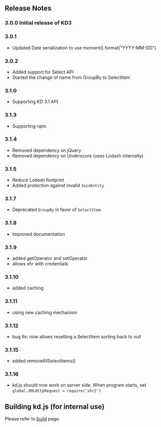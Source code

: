 ## Release Notes
### 3.0.0 Initial release of KD3
### 3.0.1
* Updated Date serialization to use moment().format("YYYY-MM-DD")
### 3.0.2
* Added support for Select API
* Started the change of name from GroupBy to SelectItem
### 3.1.0
* Supporting KD 3.1 API
### 3.1.3
* Supporting npm
### 3.1.4
* Removed dependency on jQuery
* Removed dependency on Underscore (uses Lodash internally)
### 3.1.5
* Reduce Lodash footprint
* Added protection against invalid `JoinEntity`
### 3.1.7
* Deprecated `GroupBy` in favor of `SelectItem`
### 3.1.8
* Improved documentation
### 3.1.9
* added getOperator and setOperator
* allows xhr with credentials
### 3.1.10
* added caching
### 3.1.11
* using new caching mechanism
### 3.1.12
* bug fix: now allows resetting a SelectItem sorting back to null
### 3.1.15
* added removeAllSelectItems()
### 3.1.16
* kd.js should now work on server side. When program starts, set `global.XMLHttpRequest = require('xhr2')`


## Building kd.js (for internal use)
Please refer to [build](build.md) page.
